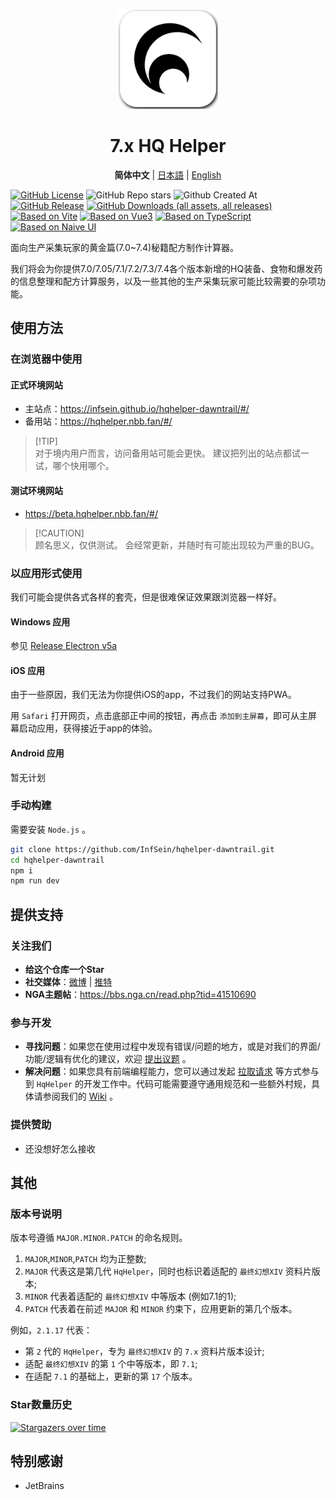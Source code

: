 <p align="center">
  <img width="160" alt="icon" height="160" src="/public/icons/logo_v2_shadowed.png" />
</p>

<h1 align="center">7.x HQ Helper</h1>

<p align="center">
  <strong>简体中文</strong>
  |
  <a href="/docs/README.ja.md">日本語</a>
  |
  <a href="/docs/README.en.md">English</a>
</p>

[![GitHub License](https://img.shields.io/github/license/InfSein/hqhelper-dawntrail?style=flat&logo=github)](/LICENSE) ![GitHub Repo stars](https://img.shields.io/github/stars/InfSein/hqhelper-dawntrail?style=flat&logo=github) ![Github Created At](https://img.shields.io/github/created-at/InfSein/hqhelper-dawntrail?style=flat&logo=github) <br>
[![GitHub Release](https://img.shields.io/github/v/release/InfSein/hqhelper-dawntrail?style=flat&logo=github)](https://github.com/InfSein/hqhelper-dawntrail/releases) [![GitHub Downloads (all assets, all releases)](https://img.shields.io/github/downloads/InfSein/hqhelper-dawntrail/total?style=flat&logo=github)](https://github.com/InfSein/hqhelper-dawntrail/releases) <br>
[![Based on Vite](https://img.shields.io/badge/Vite-5.4.2-646CFF?style=flat&logo=vite)](https://github.com/vitejs/vite) [![Based on Vue3](https://img.shields.io/badge/Vue-3.4.38-4FC08D?style=flat&logo=vue.js)](https://github.com/vuejs/core) [![Based on TypeScript](https://img.shields.io/badge/TypeScript-5.5.4-3178C6?style=flat&logo=typescript)](https://github.com/microsoft/TypeScript) [![Based on Naive UI](https://img.shields.io/badge/Naive%20UI-2.39.0-008080?style=flat&logo=npm)](https://github.com/tusen-ai/naive-ui)

面向生产采集玩家的黄金篇(7.0~7.4)秘籍配方制作计算器。

我们将会为你提供7.0/7.05/7.1/7.2/7.3/7.4各个版本新增的HQ装备、食物和爆发药的信息整理和配方计算服务，以及一些其他的生产采集玩家可能比较需要的杂项功能。

## 使用方法

### 在浏览器中使用

#### 正式环境网站

* 主站点：https://infsein.github.io/hqhelper-dawntrail/#/
* 备用站：https://hqhelper.nbb.fan/#/

> [!TIP]\
> 对于境内用户而言，访问备用站可能会更快。
> 建议把列出的站点都试一试，哪个快用哪个。

#### 测试环境网站

* https://beta.hqhelper.nbb.fan/#/

> [!CAUTION]\
> 顾名思义，仅供测试。
> 会经常更新，并随时有可能出现较为严重的BUG。

### 以应用形式使用

我们可能会提供各式各样的套壳，但是很难保证效果跟浏览器一样好。

#### Windows 应用

参见 [Release Electron v5a](https://github.com/InfSein/hqhelper-dawntrail/releases/tag/electron.v5a)

#### iOS 应用

由于一些原因，我们无法为你提供iOS的app，不过我们的网站支持PWA。

用 `Safari` 打开网页，点击底部正中间的按钮，再点击 `添加到主屏幕`，即可从主屏幕启动应用，获得接近于app的体验。

#### Android 应用

暂无计划

### 手动构建

需要安装 `Node.js` 。

```sh
git clone https://github.com/InfSein/hqhelper-dawntrail.git
cd hqhelper-dawntrail
npm i
npm run dev
```

## 提供支持

### 关注我们

* **给这个仓库一个Star**
* **社交媒体**：[微博](https://weibo.com/u/7870808507) | [推特](https://twitter.com/FF14_HqHelper)
* **NGA主题帖**：<https://bbs.nga.cn/read.php?tid=41510690>

### 参与开发

* **寻找问题**：如果您在使用过程中发现有错误/问题的地方，或是对我们的界面/功能/逻辑有优化的建议，欢迎 [提出议题](https://github.com/InfSein/hqhelper-dawntrail/issues/new) 。
* **解决问题**：如果您具有前端编程能力，您可以通过发起 [拉取请求](https://github.com/InfSein/hqhelper-dawntrail/pulls) 等方式参与到 `HqHelper` 的开发工作中。代码可能需要遵守通用规范和一些额外村规，具体请参阅我们的 [Wiki](https://github.com/InfSein/hqhelper-dawntrail/wiki) 。

### 提供赞助

* 还没想好怎么接收

## 其他

### 版本号说明

版本号遵循 `MAJOR.MINOR.PATCH` 的命名规则。

1. `MAJOR`,`MINOR`,`PATCH` 均为正整数;
2. `MAJOR` 代表这是第几代 `HqHelper`，同时也标识着适配的 `最终幻想XIV` 资料片版本;
3. `MINOR` 代表着适配的 `最终幻想XIV` 中等版本 (例如7.1的1);
4. `PATCH` 代表着在前述 `MAJOR` 和 `MINOR` 约束下，应用更新的第几个版本。

例如，`2.1.17` 代表：

- 第 `2` 代的 `HqHelper`，专为 `最终幻想XIV` 的 `7.x` 资料片版本设计;
- 适配 `最终幻想XIV` 的第 `1` 个中等版本，即 `7.1`;
- 在适配 `7.1` 的基础上，更新的第 `17` 个版本。

### Star数量历史

[![Stargazers over time](https://starchart.cc/InfSein/hqhelper-dawntrail.svg?variant=adaptive)](https://starchart.cc/InfSein/hqhelper-dawntrail)

## 特别感谢

* JetBrains 
